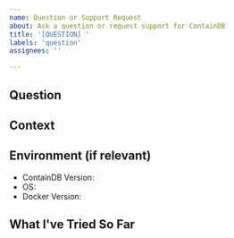```yaml
---
name: Question or Support Request
about: Ask a question or request support for ContainDB
title: '[QUESTION] '
labels: 'question'
assignees: ''

---
```


## Question
<!-- A clear and concise description of your question -->

## Context
<!-- Add any context that might help us understand your question better -->

## Environment (if relevant)
- ContainDB Version: <!-- e.g. 4.12.18-stable -->
- OS: <!-- e.g. Ubuntu 22.04, Debian 11, etc. -->
- Docker Version: <!-- e.g. 24.0.5 -->

## What I've Tried So Far
<!-- If you've already tried to solve the issue, describe what you've done -->
